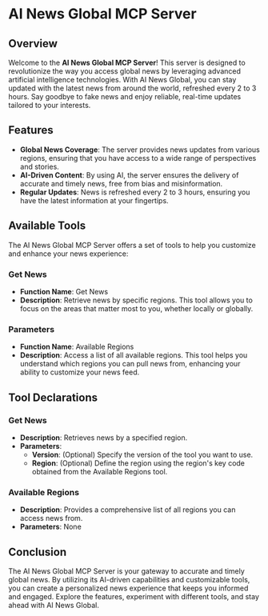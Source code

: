 # AI News Global MCP Server

## Overview

Welcome to the **AI News Global MCP Server**! This server is designed to revolutionize the way you access global news by leveraging advanced artificial intelligence technologies. With AI News Global, you can stay updated with the latest news from around the world, refreshed every 2 to 3 hours. Say goodbye to fake news and enjoy reliable, real-time updates tailored to your interests.

## Features

- **Global News Coverage**: The server provides news updates from various regions, ensuring that you have access to a wide range of perspectives and stories.
- **AI-Driven Content**: By using AI, the server ensures the delivery of accurate and timely news, free from bias and misinformation.
- **Regular Updates**: News is refreshed every 2 to 3 hours, ensuring you have the latest information at your fingertips.

## Available Tools

The AI News Global MCP Server offers a set of tools to help you customize and enhance your news experience:

### Get News
- **Function Name**: Get News
- **Description**: Retrieve news by specific regions. This tool allows you to focus on the areas that matter most to you, whether locally or globally.

### Parameters
- **Function Name**: Available Regions
- **Description**: Access a list of all available regions. This tool helps you understand which regions you can pull news from, enhancing your ability to customize your news feed.

## Tool Declarations

### Get News
- **Description**: Retrieves news by a specified region.
- **Parameters**:
  - **Version**: (Optional) Specify the version of the tool you want to use.
  - **Region**: (Optional) Define the region using the region's key code obtained from the Available Regions tool.

### Available Regions
- **Description**: Provides a comprehensive list of all regions you can access news from.
- **Parameters**: None

## Conclusion

The AI News Global MCP Server is your gateway to accurate and timely global news. By utilizing its AI-driven capabilities and customizable tools, you can create a personalized news experience that keeps you informed and engaged. Explore the features, experiment with different tools, and stay ahead with AI News Global.